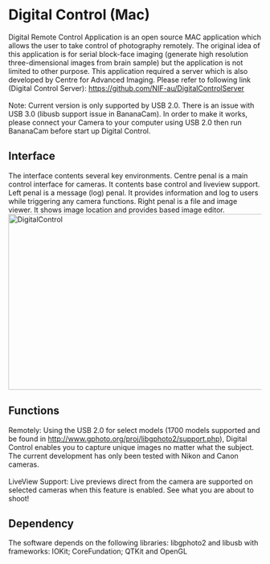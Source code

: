 Digital Control (Mac)
=============

Digital Remote Control Application is an open source MAC application which allows the user to take control of photography remotely. The original idea of this application is for serial block-face imaging (generate high resolution three-dimensional images from brain sample) but the application is not limited to other purpose. This application required a server which is also developed by Centre for Advanced Imaging. Please refer to following link (Digital Control Server): https://github.com/NIF-au/DigitalControlServer
<BR/><BR/>
Note: Current version is only supported by USB 2.0. There is an issue with USB 3.0 (libusb support issue in BananaCam). In order to make it works, please connect your Camera to your computer using USB 2.0 then run BananaCam before start up Digital Control.

## Interface
The interface contents several key environments. Centre penal is a main control interface for cameras. It contents base control and liveview support. Left penal is a message (log) penal. It provides information and log to users while triggering any camera functions. Right penal is a file and image viewer. It shows image location and provides based image editor. 
<BR/>
<IMG SRC="https://dl.dropboxusercontent.com/u/24447938/DigitalControl.png" ALT="DigitalControl" WIDTH=600 HEIGHT=350>

## Functions

Remotely: 
    Using the USB 2.0 for select models (1700 models supported and be found in http://www.gphoto.org/proj/libgphoto2/support.php), Digital Control enables you to capture unique images no matter what the subject. The current development has only been tested with Nikon and Canon cameras.
<BR/><BR/>
LiveView Support: 
    Live previews direct from the camera are supported on selected cameras when this feature is enabled. See what you are about to shoot! 

## Dependency
The software depends on the following libraries:
	libgphoto2 and libusb
with frameworks:
	IOKit; CoreFundation; QTKit and OpenGL
